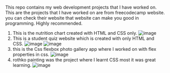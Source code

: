 This repo contains my web development projects that I have worked on. This are the projects that I have worked on are from freecodecamp website. you can check their website that website can make you good in programming. Highly recommended.
1) This is the nutrition chart created with HTML and CSS only.
![image](https://user-images.githubusercontent.com/46574484/213931078-b1cbc97f-5e00-46b9-a019-276c65aeca25.png)
2) This is a student quiz website which is created with only HTML and CSS.
![image](https://user-images.githubusercontent.com/46574484/213931368-7f739d24-eb55-41fd-b20a-02286896b8e6.png)
![image](https://user-images.githubusercontent.com/46574484/213931385-3716f1f0-4c07-474e-bb57-598fd30884c7.png)
3) this is the Css flexbox photo gallery app where I worked on with flex properties in css.
![image](https://user-images.githubusercontent.com/46574484/213931531-bcf07960-e92c-41b9-80ab-46b6912dae8d.png)
4) rothko painting was the project where I learnt CSS most it was great learning.
![image](https://user-images.githubusercontent.com/46574484/213931664-c6aa58a3-d0b8-4c41-bc4d-04099f288f45.png)
 
